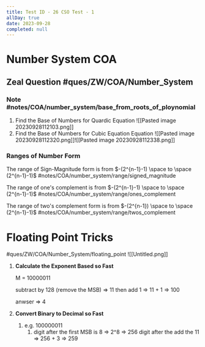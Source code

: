```yaml
---
title: Test ID - 26 CSO Test - 1
allDay: true
date: 2023-09-28
completed: null
---
```

# Number System COA

## Zeal Question #ques/ZW/COA/Number_System

### **Note** #notes/COA/number_system/base_from_roots_of_ploynomial

1. Find the Base of Numbers for Quardic Equation ![[Pasted image 20230928112103.png]]
2. Find the Base of Numbers for Cubic Equation Equation ![[Pasted image 20230928112320.png]]![[Pasted image 20230928112338.png]]

### Ranges of Number Form
The range of Sign-Magnitude form is from $-(2^{n-1}-1) \space to \space (2^{n-1}-1)$ #notes/COA/number_system/range/signed_magnitude 

The range of one's complement is from $-(2^{n-1}-1) \space to \space (2^{n-1}-1)$ #notes/COA/number_system/range/ones_complement

The range of two's complement form is from $-(2^{n-1}) \space to \space (2^{n-1}-1)$ #notes/COA/number_system/range/twos_complement

# Floating Point Tricks
#ques/ZW/COA/Number_System/floating_point
![[Untitled.png]]
1. **Calculate the Exponent Based so Fast**

	M = 10000011
	
	subtract by 128 (remove the MSB) ⇒ 11 then add 1 ⇒ 11 + 1 ⇒ 100
	
	anwser ⇒ 4

2. **Convert Binary to Decimal so Fast**
    1. e.g. 100000011
        1. digit after the first MSB is 8 ⇒ 2^8 ⇒ 256 digit after the add the 11 ⇒ 256 + 3 ⇒ 259